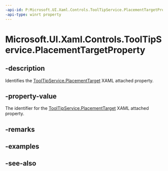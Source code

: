 ```yaml
---
-api-id: P:Microsoft.UI.Xaml.Controls.ToolTipService.PlacementTargetProperty
-api-type: winrt property
---
```


<!-- Property syntax
public Windows.UI.Xaml.DependencyProperty PlacementTargetProperty { get; }
-->

# Microsoft.UI.Xaml.Controls.ToolTipService.PlacementTargetProperty

## -description
Identifies the [ToolTipService.PlacementTarget](/windows/winui/api/microsoft.ui.xaml.controls.tooltipservice#xaml-attached-properties) XAML attached property.

## -property-value
The identifier for the [ToolTipService.PlacementTarget](/windows/winui/api/microsoft.ui.xaml.controls.tooltipservice#xaml-attached-properties) XAML attached property.

## -remarks

## -examples

## -see-also
